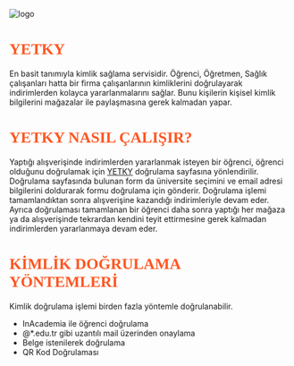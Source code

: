 ![logo](https://user-images.githubusercontent.com/25342964/220331929-bda435a5-e0d0-4b6e-a3dc-0ead6176c846.png)

<h1 style="color:#ff5722; font-family:'Alfa Slab One';">YETKY</h1>

En basit tanımıyla kimlik sağlama servisidir. Öğrenci, Öğretmen, Sağlık çalışanları hatta bir firma 
çalışanlarının kimliklerini doğrulayarak indirimlerden kolayca yararlanmalarını sağlar. 
Bunu kişilerin kişisel kimlik bilgilerini mağazalar ile paylaşmasına gerek kalmadan yapar.

<h1 style="color:#ff5722; font-family:'Alfa Slab One';">YETKY NASIL ÇALIŞIR?</h1>

Yaptığı alışverişinde indirimlerden yararlanmak isteyen bir öğrenci, öğrenci olduğunu doğrulamak için [YETKY](https://yetky.com/)
doğrulama sayfasına yönlendirilir. Doğrulama sayfasında bulunan form da üniversite seçimini ve email adresi
bilgilerini doldurarak formu doğrulama için gönderir. Doğrulama işlemi tamamlandıktan sonra alışverişine kazandığı
indirimleriyle devam eder. Ayrıca doğrulaması tamamlanan bir öğrenci daha sonra yaptığı her mağaza ya da alışverişinde tekrardan kendini teyit
ettirmesine gerek kalmadan indirimlerden yararlanmaya devam eder.

<h1 style="color:#ff5722; font-family:'Alfa Slab One';">KİMLİK DOĞRULAMA YÖNTEMLERİ</h1>
Kimlik doğrulama işlemi birden fazla yöntemle doğrulanabilir.

- InAcademia ile öğrenci doğrulama
- @*.edu.tr gibi uzantılı mail üzerinden onaylama
- Belge istenilerek doğrulama 
- QR Kod Doğrulaması





